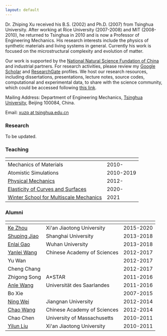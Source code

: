 ```yaml
---
layout: default
---
```


Dr. Zhiping Xu received his B.S. (2002) and Ph.D. (2007) from Tsinghua University. After working at Rice University (2007-2008) and MIT (2008-2010), he returned to Tsinghua in 2010 and is now a Professor of Engineering Mechanics. His research interests include the physics of synthetic materials and living systems in general. Currently his work is focused on the microstructural complexity and evolution of matter.

Our work is supported by the [National Natural Science Fundation of China](https://www.nsfc.gov.cn) and industrial partners. For research activities, please review my [Google Scholar](http://scholar.google.com/citations?user=VNcqui8AAAAJ&hl=en) and [ResearchGate](https://www.researchgate.net/profile/Zhiping_Xu7) profiles. We host our research resources, including dissertations, presentations, lecture notes, source codes, computational and experimental data, to share with the science community, which could be accessed following [this link](https://github.com/xuzhiping).

Mailing Address: Department of Engineering Mechanics, [Tsinghua University](http://www.tsinghua.edu.cn), Beijing 100084, China.

Email: [xuzp at tsinghua.edu.cn](mailto:xuzp@tsinghua.edu.cn)

### Research

To be updated.

### Teaching

|<!--                                  -->|<!--    -->|
|:----------------------------------------|:----------|
| Mechanics of Materials                  | 2010-     |
| Atomistic Simulations                   | 2010-2019 |
| [Physical Mechanics](https://github.com/xuzhiping/physical_mechanics)                      | 2012-     |
| [Elasticity of Curves and Surfaces](https://github.com/xuzhiping/elasticity_of_curves_surfaces)       | 2020-     |
| [Winter School for Multiscale Mechanics](https://github.com/xuzhiping/multiscale_winterschool_2021)  | 2021      |

### Alumni

|<!-- -->|<!-- -->|<!-- -->|
|:-------------|:----------------------------|:----------|
| [Ke Zhou](http://www.xjtu.edu.cn/)      | Xi'an Jiaotong University   | 2015-2020 |
| [Shuping Jiao](https://smes.shu.edu.cn/info/1035/1066.htm) | Shanghai University         | 2013-2018 |
| [Enlai Gao](http://enlaigao.whu.edu.cn/)    | Wuhan University            | 2013-2018 |
| [Yanlei Wang](http://www.ipe.cas.cn/)  | Chinese Academy of Sciences | 2012-2017 |
| Yu Wan       |                             | 2012-2017 |
| Cheng Chang  |                             | 2012-2017 |
| Zhigong Song | A\*STAR                     | 2011-2016 |
| [Anle Wang](https://www.lmp.uni-saarland.de/index.php/group/)    | Universität des Saarlandes  | 2011-2016 |
| Bo Xie       |                             | 2007-2015 |
| [Ning Wei](http://sme.jiangnan.edu.cn/index.htm)     | Jiangnan University         | 2012-2014 |
| [Chao Wang](http://sourcedb.imech.cas.cn/zw/rck0/fgjzj/fxxlx/201409/t20140912_4201371.html)    | Chinese Academy of Sciences | 2012-2014 |
| Chao Chen    | University of Massachusetts | 2010-2011 |
| [Yilun Liu](http://gr.xjtu.edu.cn/web/yilunliu)    | Xi'an Jiaotong University   | 2010-2011 |

